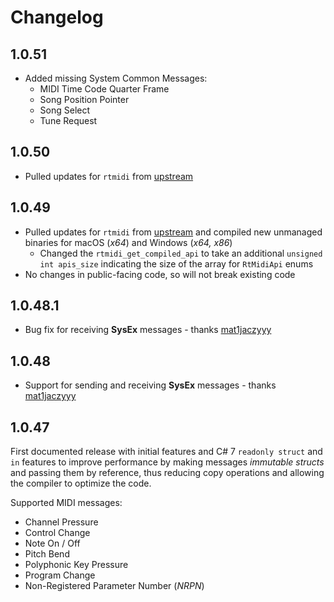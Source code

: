 # Changelog

## 1.0.51
* Added missing System Common Messages:
  - MIDI Time Code Quarter Frame
  - Song Position Pointer
  - Song Select
  - Tune Request

## 1.0.50
* Pulled updates for `rtmidi` from [upstream](https://github.com/thestk/rtmidi)

## 1.0.49

* Pulled updates for `rtmidi` from [upstream](https://github.com/thestk/rtmidi) and compiled new unmanaged binaries for
  macOS (_x64_) and Windows (_x64, x86_)
  * Changed the `rtmidi_get_compiled_api` to take an additional `unsigned int apis_size` indicating the size of the
    array for `RtMidiApi` enums
* No changes in public-facing code, so will not break existing code

## 1.0.48.1

* Bug fix for receiving **SysEx** messages - thanks [mat1jaczyyy](https://github.com/mat1jaczyyy)  

## 1.0.48

* Support for sending and receiving **SysEx** messages - thanks [mat1jaczyyy](https://github.com/mat1jaczyyy)

## 1.0.47

First documented release with initial features and C# 7 `readonly struct` and `in` features to improve performance by
making messages _immutable structs_ and passing them by reference, thus reducing copy operations and allowing the
compiler to optimize the code.

Supported MIDI messages:
* Channel Pressure
* Control Change
* Note On / Off
* Pitch Bend
* Polyphonic Key Pressure
* Program Change
* Non-Registered Parameter Number (_NRPN_)